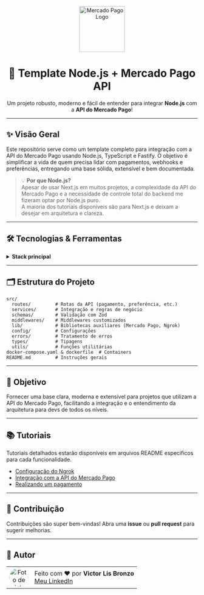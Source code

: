 <div align="center">
  <img src="https://mobile.mercadolibre.com/remote_resources/image/web-private-nav-mp-logo" alt="Mercado Pago Logo" width="120" />
  
  <h1>🚀 Template Node.js + Mercado Pago API</h1>
  <p>Um projeto robusto, moderno e fácil de entender para integrar <b>Node.js</b> com a <b>API do Mercado Pago</b>!</p>
</div>

---

## ✨ Visão Geral

Este repositório serve como um template completo para integração com a API do Mercado Pago usando Node.js, TypeScript e Fastify. O objetivo é simplificar a vida de quem precisa lidar com pagamentos, webhooks e preferências, entregando uma base sólida, extensível e bem documentada.

> 💡 **Por que Node.js?**<br>
> Apesar de usar Next.js em muitos projetos, a complexidade da API do Mercado Pago e a necessidade de controle total do backend me fizeram optar por Node.js puro. <br> A maioria dos tutoriais disponíveis são para Next.js e deixam a desejar em arquitetura e clareza.

---

## 🛠️ Tecnologias & Ferramentas

<style>
  .stack-list {
    list-style: none;
    padding: 0;
    margin-top: 10px;
  }
  .stack-list li {
    display: flex;
    align-items: center;
    margin-bottom: 8px;
  }
  .stack-list img {
    margin-right: 8px;
  }
</style>

<details>
  <summary><b>Stack principal</b></summary>
  <ul class="stack-list">
    <li>
      <img src="https://cdn.jsdelivr.net/gh/devicons/devicon/icons/nodejs/nodejs-original.svg" width="20"/>
      <b>Node.js</b> — Backend rápido e eficiente
    </li>
    <li>
      <img src="https://cdn.jsdelivr.net/gh/devicons/devicon/icons/typescript/typescript-original.svg" width="20"/>
      <b>TypeScript</b> — Tipagem estática
    </li>
    <li>
      <img src="https://cdn.jsdelivr.net/gh/devicons/devicon/icons/fastify/fastify-original.svg" width="20"/>
      <b>Fastify</b> — Framework web performático
    </li>
    <li>
      <img src="https://zod.dev/_next/image?url=%2Flogo%2Flogo-glow.png&w=640&q=100" width="20"/>
      <b>Zod</b> — Validação de dados
    </li>
    <li>
      <img src="https://static1.smartbear.co/swagger/media/assets/swagger_fav.png" width="20"/>
      <b>Swagger</b> — Documentação automática
    </li>
    <li>
      <img src="https://www.mercadopago.com.br/favicon.ico" width="20"/>
      <b>Mercado Pago API</b> — Integração completa
    </li>
    <li>
      <img src="https://www.docker.com/favicon.ico" width="20"/>
      <b>Docker</b> — Ambientes isolados
    </li>
    <li>
      <img src="https://cdn.prod.website-files.com/63ed4bc7a4b189da942a6b8c/63ef861b114f2bbd3e038582_Untitled%20design%20(3).svg" width="20"/>
      <b>Ngrok</b> — Testes de webhooks
    </li>
  </ul>
</details>

---

## 🗂️ Estrutura do Projeto

```text
src/
  routes/         # Rotas da API (pagamento, preferência, etc.)
  services/       # Integração e regras de negócio
  schemas/        # Validação com Zod
  middlewares/    # Middlewares customizados
  lib/            # Bibliotecas auxiliares (Mercado Pago, Ngrok)
  config/         # Configurações
  errors/         # Tratamento de erros
  types/          # Tipagens
  utils/          # Funções utilitárias
docker-compose.yaml & dockerfile  # Containers
README.md         # Instruções gerais
```

---

## 🎯 Objetivo

Fornecer uma base clara, moderna e extensível para projetos que utilizam a API do Mercado Pago, facilitando a integração e o entendimento da arquitetura para devs de todos os níveis.

---

## 📚 Tutoriais

Tutoriais detalhados estarão disponíveis em arquivos README específicos para cada funcionalidade.

- [Configuração do Ngrok](./docs/ngrok.md)
- [Integração com a API do Mercado Pago](./docs/mercado-pago.md)
- [Realizando um pagamento](./docs/realizando-pagamento.md)

---

## 🤝 Contribuição

Contribuições são super bem-vindas! Abra uma <b>issue</b> ou <b>pull request</b> para sugerir melhorias.

---

## 👤 Autor

<table>
  <tr>
    <td align="center">
      <a href="https://github.com/victor-lis">
        <img src="https://avatars.githubusercontent.com/u/109773129?v=4" width="50px;" alt="Foto de Victor Lis Bronzo" style="border-radius:50%;"/>
      </a>
    </td>
    <td>
      Feito com ❤️ por <b>Victor Lis Bronzo</b>
      <br/>
      <a href="https://www.linkedin.com/in/victor-lis-bronzo" target="_blank">Meu LinkedIn</a>
    </td>
  </tr>
</table>
